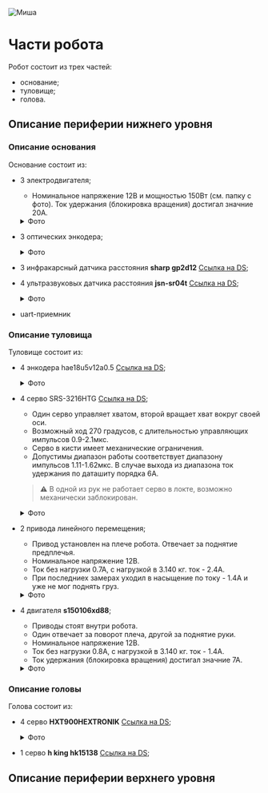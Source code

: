 ![Миша](equipment_pics/Миша.jpg)

# Части робота
Робот состоит из трех частей: 
- основание; 
- туловище;
- голова.

## Описание периферии нижнего уровня

### Описание основания
Основание состоит из:
- 3 электродвигателя;
    - Номинальное напряжение 12В и мощностью 150Вт (см. папку с фото). Ток удержания (блокировка вращения) достигал значние 20А.
    <details><summary>Фото</summary>

    ![Привод перемещения](equipment_pics/base_movement_drive.jpg)
    </details>

- 3 оптических энкодера;
    <details><summary>Фото</summary>
    - На диске энкодера 20 засечек, шаг квантования 18 градусов при работе по фронту, 9 градусов при работе по фронту и срезу.
    ![Оптический энкодер в основании](equipment_pics/base_optical_encoder.jpg)
    </details>

- 3 инфракарсный датчика расстояния **sharp gp2d12** [Ссылка на DS](https://engineering.purdue.edu/ME588/SpecSheets/sharp_gp2d12.pdf);

- 4 ультразвуковых датчика расстояния **jsn-sr04t** [Ссылка на DS](https://www.makerguides.com/wp-content/uploads/2019/02/JSN-SR04T-Datasheet.pdf);

    <details><summary>Фото</summary>

    ![Ультразвуковой датчик расстояния](equipment_pics/base_ultrasonic_sensor.jpg)
    </details>

- uart-приемник 

### Описание туловища 
Туловище состоит из:
- 4 энкодера hae18u5v12a0.5 [Ссылка на DS](https://www.amazon.com/Resolution-Magnetic-Rotary-Encoder-Absolute/dp/B07QJ8S3JM);
    <details><summary>Фото</summary>

    ![Энкодер рука_1](equipment_pics/arm_encoder_1.jpg)
    ![Энкодер рука_2](equipment_pics/arm_encoder_2.jpg)
    ![Энкодер рука_3](equipment_pics/arm_encoder_3.jpg)
    </details>

- 4 серво SRS-3216HTG [Ссылка на DS](https://cdn-global-hk.hobbyking.com/media/file/14371476X1921611X26.pdf);

    - Один серво управляет хватом, второй вращает хват вокруг своей оси. 
    - Возможный ход 270 градусов, с длительностью управляющих импульсов 0.9-2.1мкс. 
    - Серво в кисти имеет механические ограничения. 
    - Допустимы диапазон работы соответствует диапазону импульсов 1.11-1.62мкс. В случае выхода из диапазона ток удержания по даташиту порядка 6А. 
    > ⚠️ В одной из рук не работает серво в локте, возможно механически заблокирован.
    <details><summary>Фото</summary>

    ![Серво на руке](equipment_pics/arm_servo.jpg)
    </details>

- 2 привода линейного перемещения;
    - Привод установлен на плече робота. Отвечает за поднятие предплечья. 
    - Номинальное напряжение 12В.
    - Ток без нагрузки 0.7А, с нагрузкой в 3.140 кг. ток - 2.4А.
    - При последниех замерах уходил в насыщение по току - 1.4А и уже не мог поднять груз.

    <details><summary>Фото</summary>

    ![Информация о линейном приводе](equipment_pics/arm_linear_drive_info.jpg)
    </details>

- 4 двигателя **s150106xd88**;
    - Приводы стоят внутри робота. 
    - Один отвечает за поворот плеча, другой за поднятие руки.
    - Номинальное напряжение 12В. 
    - Ток без нагрузки 0.8А, с нагрузкой в 3.140 кг. ток - 1.4А. 
    - Ток удержания (блокировка вращения) достигал значние 7А.
    
    <details><summary>Фото</summary>

    ![Привод поворота руки](equipment_pics/arm_rotation_drive.jpg)
    </details>


### Описание головы 
Голова состоит из:
- 4 серво **HXT900HEXTRONIK** [Ссылка на DS](http://electronics.inf.ua/P36.files/Hextronik_HXT900.pdf);
    <details><summary>Фото</summary>

    ![Серво в голове](equipment_pics/head_servo.jpg)
    </details>
- 1 серво **h king hk15138** [Ссылка на DS](http://www.agspecinfo.com/pdfs/H/HK15138.PDF);

## Описание периферии верхнего уровня
